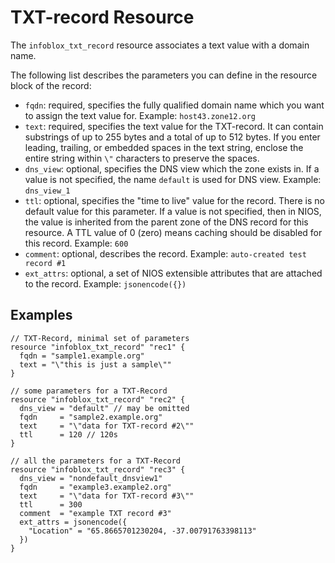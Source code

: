 # TXT-record Resource

The `infoblox_txt_record` resource associates a text value with a domain name.

The following list describes the parameters you can define in the resource block of the record:

* `fqdn`: required, specifies the fully qualified domain name which you want to assign the text value for. Example: `host43.zone12.org`
* `text`: required, specifies the text value for the TXT-record. It can contain substrings of up to 255 bytes and a total of up to 512 bytes. If you enter leading, trailing, or embedded spaces in the text string, enclose the entire string within `\"` characters to preserve the spaces.
* `dns_view`: optional, specifies the DNS view which the zone exists in. If a value is not specified, the name `default` is used for DNS view. Example: `dns_view_1`
* `ttl`: optional, specifies the "time to live" value for the record. There is no default value for this parameter. If a value is not specified, then in NIOS, the value is inherited from the parent zone of the DNS record for this resource. A TTL value of 0 (zero) means caching should be disabled for this record. Example: `600`
* `comment`: optional, describes the record. Example: `auto-created test record #1`
* `ext_attrs`: optional, a set of NIOS extensible attributes that are attached to the record. Example: `jsonencode({})`

## Examples

```hcl
// TXT-Record, minimal set of parameters
resource "infoblox_txt_record" "rec1" {
  fqdn = "sample1.example.org"
  text = "\"this is just a sample\""
}

// some parameters for a TXT-Record
resource "infoblox_txt_record" "rec2" {
  dns_view = "default" // may be omitted
  fqdn     = "sample2.example.org"
  text     = "\"data for TXT-record #2\""
  ttl      = 120 // 120s
}

// all the parameters for a TXT-Record
resource "infoblox_txt_record" "rec3" {
  dns_view = "nondefault_dnsview1"
  fqdn     = "example3.example2.org"
  text     = "\"data for TXT-record #3\""
  ttl      = 300
  comment  = "example TXT record #3"
  ext_attrs = jsonencode({
    "Location" = "65.8665701230204, -37.00791763398113"
  })
}
```
